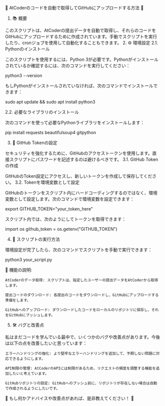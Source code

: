 🌟 AtCoderのコードを自動で取得してGitHubにアップロードする方法 🌟
1. 📚 概要

このスクリプトは、AtCoderの提出データを自動で取得し、それらのコードをGitHubにアップロードするために作成されています。手動でスクリプトを実行したり、cronジョブを使用して自動化することもできます。
2. ⚙️ 環境設定
2.1. Pythonのインストール

このスクリプトを使用するには、Python 3が必要です。Pythonがインストールされているか確認するには、次のコマンドを実行してください：

python3 --version

もしPythonがインストールされていなければ、次のコマンドでインストールできます：

sudo apt update && sudo apt install python3

2.2. 必要なライブラリのインストール

次のコマンドを使って必要なPythonライブラリをインストールします：

pip install requests beautifulsoup4 gitpython

3. 🔑 GitHub Tokenの設定

セキュリティを強化するために、GitHubのアクセストークンを使用します。直接スクリプトにパスワードを記述するのは避けるべきです。
3.1. GitHub Tokenの作成

GitHubのToken設定にアクセスし、新しいトークンを作成して保存してください。
3.2. Tokenを環境変数として設定

GitHubのトークンをスクリプト内にハードコーディングするのではなく、環境変数として設定します。次のコマンドで環境変数を設定できます：

export GITHUB_TOKEN="your_token_here"

スクリプト内では、次のようにしてトークンを取得できます：

import os
github_token = os.getenv("GITHUB_TOKEN")

4. 🚀 スクリプトの実行方法

環境設定が完了したら、次のコマンドでスクリプトを手動で実行できます：

python3 your_script.py

📌 機能の説明:

    AtCoderのデータ取得: スクリプトは、指定したユーザーの提出データをAtCoderから取得します。

    提出コードのダウンロード: 各提出のコードをダウンロードし、GitHubにアップロードする準備をします。

    GitHubへのアップロード: ダウンロードしたコードをローカルのリポジトリに保存し、それをGitHubにプッシュします。

5. 🛠️ バグと改善点

私はまだコードを学んでいる最中で、いくつかのバグや改善点があります。今後は以下の点を改善したいと思っています：

    エラーハンドリングの強化: より堅牢なエラーハンドリングを追加して、予期しない問題に対応できるようにします。

    API制限の管理: AtCoderのAPIには制限があるため、リクエストの頻度を調整する機能を追加したいと考えています。

    GitHubリポジトリの設定: GitHubへのプッシュ前に、リポジトリが存在しない場合は自動で作成されるようにしたいです。

🚧 もし何かアドバイスや改善点があれば、是非教えてください！ 💪
